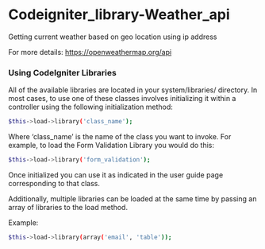 # Codeigniter_library-Weather_api
Getting current weather based on geo location using ip address

For more details: https://openweathermap.org/api

### Using CodeIgniter Libraries
All of the available libraries are located in your system/libraries/ directory. In most cases, to use one of these classes involves initializing it within a controller using the following initialization method:

```sh
$this->load->library('class_name');
```

Where ‘class_name’ is the name of the class you want to invoke. For example, to load the Form Validation Library you would do this:

```sh
$this->load->library('form_validation');
```

Once initialized you can use it as indicated in the user guide page corresponding to that class.

Additionally, multiple libraries can be loaded at the same time by passing an array of libraries to the load method.

Example:

```sh
$this->load->library(array('email', 'table'));
```
